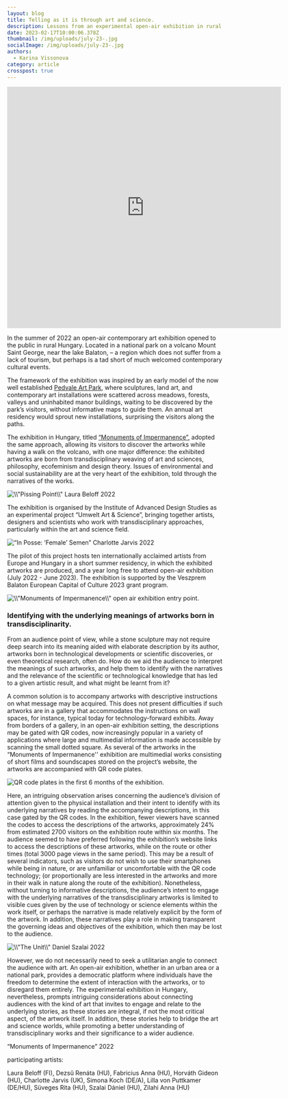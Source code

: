 ```yaml
---
layout: blog
title: Telling as it is through art and science.
description: Lessons from an experimental open-air exhibition in rural Hungary.
date: 2023-02-17T10:00:06.378Z
thumbnail: /img/uploads/july-23-.jpg
socialImage: /img/uploads/july-23-.jpg
authors:
  - Karina Vissonova
category: article
crosspost: true
---
```

<iframe src="https://player.vimeo.com/video/799790527?h=de7eed992a" width="640" height="564" frameborder="0" allow="autoplay; fullscreen" allowfullscreen></iframe>

In the summer of 2022 an open-air contemporary art exhibition opened to the public in rural Hungary. Located in a national park on a volcano Mount Saint George, near the lake Balaton, – a region which does not suffer from a lack of tourism, but perhaps is a tad short of much welcomed contemporary cultural events.

The framework of the exhibition was inspired by an early model of the now well established [Pedvale Art Park](https://www.pedvale.lv/en/), where sculptures, land art, and contemporary art installations were scattered across meadows, forests, valleys and uninhabited manor buildings, waiting to be discovered by the park’s visitors, without informative maps to guide them. An annual art residency would sprout new installations, surprising the visitors along the paths.

The exhibition in Hungary, titled [“Monuments of Impermanence”,](https://www.umwelten.art/exhibition) adopted the same approach, allowing its visitors to discover the artworks while having a walk on the volcano, with one major difference: the exhibited artworks are born from transdisciplinary weaving of art and sciences, philosophy, ecofeminism and design theory. Issues of environmental and social sustainability are at the very heart of the exhibition, told through the narratives of the works.

![](/img/uploads/july-1-.jpg "\\\\\"Pissing Point\\\\\" Laura Beloff 2022")

The exhibition is organised by the Institute of Advanced Design Studies as an experimental project “Umwelt Art & Science”, bringing together artists, designers and scientists who work with transdisciplinary approaches, particularly within the art and science field.

![](/img/uploads/uwj-20-.jpg "“In Posse: ‘Female’ Semen” Charlotte Jarvis 2022")

The pilot of this project hosts ten internationally acclaimed artists from Europe and Hungary in a short summer residency, in which the exhibited artworks are produced, and a year long free to attend open-air exhibition (July 2022 - June 2023). The exhibition is supported by the Veszprem Balaton European Capital of Culture 2023 grant program.

![](/img/uploads/img20230216095637.jpg "\\\\\"Monuments of Impermanence\\\\\" open air exhibition entry point.")

### Identifying with the underlying meanings of artworks born in transdisciplinarity.

From an audience point of view, while a stone sculpture may not require deep search into its meaning aided with elaborate description by its author, artworks born in technological developments or scientific discoveries, or even theoretical research, often do. How do we aid the audience to interpret the meanings of such artworks, and help them to identify with the narratives and the relevance of the scientific or technological knowledge that has led to a given artistic result, and what might be learnt from it?

A common solution is to accompany artworks with descriptive instructions on what message may be acquired. This does not present difficulties if such artworks are in a gallery that accommodates the instructions on wall spaces, for instance, typical today for technology-forward exhibits. Away from borders of a gallery, in an open-air exhibition setting, the descriptions may be gated with QR codes, now increasingly popular in a variety of applications where large and multimedial information is made accessible by scanning the small dotted square. As several of the artworks in the “Monuments of Impermanence'' exhibition are multimedial works consisting of short films and soundscapes stored on the project’s website, the artworks are accompanied with QR code plates.

![](/img/uploads/july-4-.jpg "QR code plates in the first 6 months of the exhibition.")

Here, an intriguing observation arises concerning the audience’s division of attention given to the physical installation and their intent to identify with its underlying narratives by reading the accompanying descriptions, in this case gated by the QR codes. In the exhibition, fewer viewers have scanned the codes to access the descriptions of the artworks, approximately 24% from estimated 2700 visitors on the exhibition route within six months. The audience seemed to have preferred following the exhibition’s website links to access the descriptions of these artworks, while on the route or other times (total 3000 page views in the same period). This may be a result of several indicators, such as visitors do not wish to use their smartphones while being in nature, or are unfamiliar or uncomfortable with the QR code technology; (or proportionally are less interested in the artworks and more in their walk in nature along the route of the exhibition). Nonetheless, without turning to informative descriptions, the audience’s intent to engage with the underlying narratives of the transdisciplinary artworks is limited to visible cues given by the use of technology or science elements within the work itself, or perhaps the narrative is made relatively explicit by the form of the artwork. In addition, these narratives play a role in making transparent the governing ideas and objectives of the exhibition, which then may be lost to the audience.

![](/img/uploads/uwj-8-.jpg "\\\\\"The Unit\\\\\" Daniel Szalai 2022")

However, we do not necessarily need to seek a utilitarian angle to connect the audience with art. An open-air exhibition, whether in an urban area or a national park, provides a democratic platform where individuals have the freedom to determine the extent of interaction with the artworks, or to disregard them entirely. The experimental exhibition in Hungary, nevertheless, prompts intriguing considerations about connecting audiences with the kind of art that invites to engage and relate to the underlying stories, as these stories are integral, if not the most critical aspect, of the artwork itself. In addition, these stories help to bridge the art and science worlds, while promoting a better understanding of transdisciplinary works and their significance to a wider audience.

“Monuments of Impermanence” 2022

 participating artists:

Laura Beloff (FI), Dezsű Renáta (HU), Fabricius Anna (HU), Horváth Gideon (HU), Charlotte Jarvis (UK), Simona Koch (DE/A), Lilla von Puttkamer (DE/HU), Süveges Rita (HU), Szalai Dániel (HU), Zilahi Anna (HU)